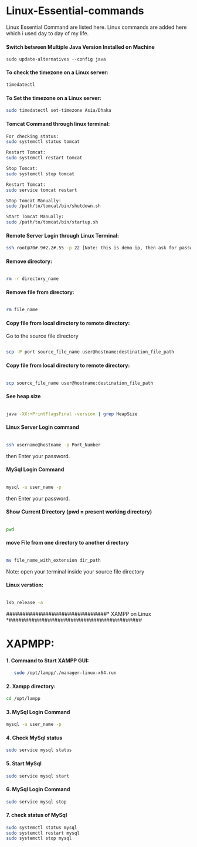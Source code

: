 # Linux-Essential-commands
Linux Essential Command are listed here. Linux commands are added here which i used day to day of my life.

#### Switch between Multiple Java Version Installed on Machine
```
sudo update-alternatives --config java
```

#### To check the timezone on a Linux server:
```bash  
timedatectl
```
#### To Set the timezone on a Linux server:
```bash  
sudo timedatectl set-timezone Asia/Dhaka
```


#### Tomcat Command through linux terminal:
```bash  
For checking status:
sudo systemctl status tomcat

Restart Tomcat:
sudo systemctl restart tomcat

Stop Tomcat:
sudo systemctl stop tomcat   

Restart Tomcat:
sudo service tomcat restart

Stop Tomcat Manually: 
sudo /path/to/tomcat/bin/shutdown.sh

Start Tomcat Manually: 
sudo /path/to/tomcat/bin/startup.sh

```
#### Remote Server Login through Linux Terminal:

```bash
ssh root@70#.9#2.2#.55 -p 22 [Note: this is demo ip, then ask for password. Enter password and login]
```


<h4> Remove directory:</h4>

```bash

rm -r directory_name
```
#### Remove file from directory:

```bash

rm file_name
```


#### Copy file from local directory to remote directory:
Go to the source file directory

```bash

scp -P port source_file_name user@hostname:destination_file_path
```

#### Copy file from local directory to remote directory:

```bash

scp source_file_name user@hostname:destination_file_path

```




#### See heap size

```bash

java -XX:+PrintFlagsFinal -version | grep HeapSize

```

#### Linux Server Login command

```bash

ssh username@hostname -p Port_Number

```
then Enter your password.

#### MySql Login Command

```bash

mysql -u user_name -p

```
then Enter your password.


#### Show Current Directory (pwd = present working directory)

```bash

pwd

```



#### move File from one directory to another directory

```bash

mv file_name_with_extension dir_path

```
Note: open your terminal inside your source file directory


#### Linux verstion:

```bash

lsb_release -a

```

###############################* XAMPP on Linux *#########################################
# XAPMPP:
#### 1. Command to Start XAMPP GUI:
```bash   
   sudo /opt/lampp/./manager-linux-x64.run
```
#### 2. Xampp directory:
```bash
cd /opt/lampp
```

#### 3. MySql Login Command
```bash
mysql -u user_name -p
```

#### 4. Check MySql status
```bash
sudo service mysql status
```
#### 5. Start MySql
```bash
sudo service mysql start
```
#### 6. MySql Login Command
```bash
sudo service mysql stop
```
#### 7. check status of MySql
```bash
sudo systemctl status mysql
sudo systemctl restart mysql
sudo systemctl stop mysql
```





